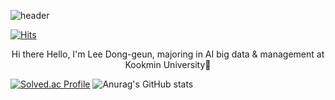 ![header](https://capsule-render.vercel.app/api?type=Transparent&section=header&height=300&text=Hello&fontAlignX=50&fontAlignY=45&color=gradient&fontSize=90&fontColor=ffffff&desc=It's%20Leecarrot%20GitHub)

[![Hits](https://hits.seeyoufarm.com/api/count/incr/badge.svg?url=https%3A%2F%2Fgithub.com%2FLeecarrot&count_bg=%23232222&title_bg=%23DB1717&icon=&icon_color=%23F3EBE9&title=hits&edge_flat=false)](https://hits.seeyoufarm.com)

<div align="center">
  Hi there Hello, I'm Lee Dong-geun, majoring in AI big data & management at Kookmin University👋
</div>

[![Solved.ac Profile](http://mazassumnida.wtf/api/v2/generate_badge?boj=qpy6020)](https://solved.ac/qpy6020/)
![Anurag's GitHub stats](https://github-readme-stats.vercel.app/api?username=Leecarrot&show_icons=true&theme=radical)
<!--
**Leecarrot/Leecarrot** is a ✨ _special_ ✨ repository because its `README.md` (this file) appears on your GitHub profile.

Here are some ideas to get you started:
- 🔭 I’m currently working on ...
- 🌱 I’m currently learning ...
- 👯 I’m looking to collaborate on ...
- 🤔 I’m looking for help with ...
- 💬 Ask me about ...
- 📫 How to reach me: ...
- 😄 Pronouns: ...
- ⚡ Fun fact: ...
-->
